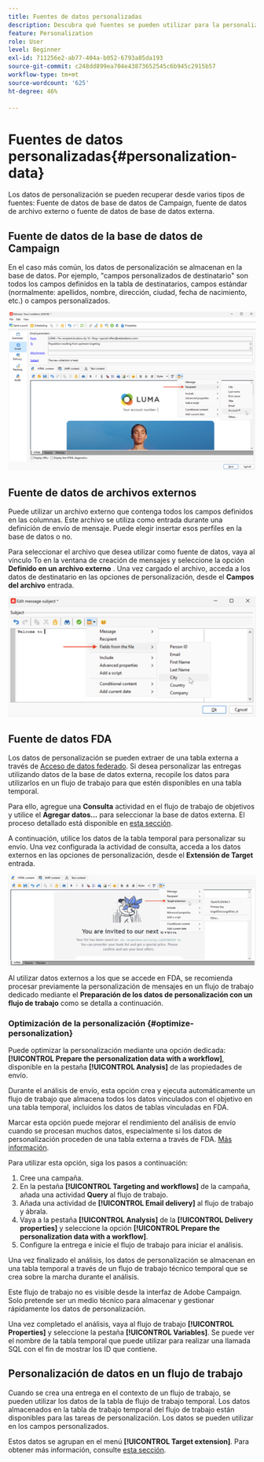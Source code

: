```yaml
---
title: Fuentes de datos personalizadas
description: Descubra qué fuentes se pueden utilizar para la personalización
feature: Personalization
role: User
level: Beginner
exl-id: 711256e2-ab77-404a-b052-6793a85da193
source-git-commit: c248dd899ea704e43873652545c6b945c2915b57
workflow-type: tm+mt
source-wordcount: '625'
ht-degree: 46%

---
```


# Fuentes de datos personalizadas{#personalization-data}

Los datos de personalización se pueden recuperar desde varios tipos de fuentes: Fuente de datos de base de datos de Campaign, fuente de datos de archivo externo o fuente de datos de base de datos externa.

## Fuente de datos de la base de datos de Campaign

En el caso más común, los datos de personalización se almacenan en la base de datos. Por ejemplo, &quot;campos personalizados de destinatario&quot; son todos los campos definidos en la tabla de destinatarios, campos estándar (normalmente: apellidos, nombre, dirección, ciudad, fecha de nacimiento, etc.) o campos personalizados.

![Campos personalizados de campaña en un correo electrónico](assets/perso-campaign-datasource.png)


## Fuente de datos de archivos externos

Puede utilizar un archivo externo que contenga todos los campos definidos en las columnas. Este archivo se utiliza como entrada durante una definición de envío de mensaje. Puede elegir insertar esos perfiles en la base de datos o no.

Para seleccionar el archivo que desea utilizar como fuente de datos, vaya al vínculo To en la ventana de creación de mensajes y seleccione la opción **Definido en un archivo externo** . Una vez cargado el archivo, acceda a los datos de destinatario en las opciones de personalización, desde el **Campos del archivo** entrada.

![Personalización de datos de un archivo](assets/perso-from-file.png)


## Fuente de datos FDA

Los datos de personalización se pueden extraer de una tabla externa a través de [Acceso de datos federado](../connect/fda.md).  Si desea personalizar las entregas utilizando datos de la base de datos externa, recopile los datos para utilizarlos en un flujo de trabajo para que estén disponibles en una tabla temporal.

Para ello, agregue una **Consulta** actividad en el flujo de trabajo de objetivos y utilice el **Agregar datos...** para seleccionar la base de datos externa. El proceso detallado está disponible en [esta sección](../../automation/workflow/query.md#adding-data).

A continuación, utilice los datos de la tabla temporal para personalizar su envío. Una vez configurada la actividad de consulta, acceda a los datos externos en las opciones de personalización, desde el **Extensión de Target** entrada.

![Personalización de datos de una base de datos externa](assets/perso-external-db.png)

Al utilizar datos externos a los que se accede en FDA, se recomienda procesar previamente la personalización de mensajes en un flujo de trabajo dedicado mediante el **Preparación de los datos de personalización con un flujo de trabajo** como se detalla a continuación.

### Optimización de la personalización {#optimize-personalization}

Puede optimizar la personalización mediante una opción dedicada: **[!UICONTROL Prepare the personalization data with a workflow]**, disponible en la pestaña **[!UICONTROL Analysis]** de las propiedades de envío.

Durante el análisis de envío, esta opción crea y ejecuta automáticamente un flujo de trabajo que almacena todos los datos vinculados con el objetivo en una tabla temporal, incluidos los datos de tablas vinculadas en FDA.

Marcar esta opción puede mejorar el rendimiento del análisis de envío cuando se procesan muchos datos, especialmente si los datos de personalización proceden de una tabla externa a través de FDA. [Más información](../connect/fda.md).

Para utilizar esta opción, siga los pasos a continuación:

1. Cree una campaña.
1. En la pestaña **[!UICONTROL Targeting and workflows]** de la campaña, añada una actividad **Query** al flujo de trabajo.
1. Añada una actividad de **[!UICONTROL Email delivery]** al flujo de trabajo y ábrala.
1. Vaya a la pestaña **[!UICONTROL Analysis]** de la **[!UICONTROL Delivery properties]** y seleccione la opción **[!UICONTROL Prepare the personalization data with a workflow]**.
1. Configure la entrega e inicie el flujo de trabajo para iniciar el análisis.

Una vez finalizado el análisis, los datos de personalización se almacenan en una tabla temporal a través de un flujo de trabajo técnico temporal que se crea sobre la marcha durante el análisis.

Este flujo de trabajo no es visible desde la interfaz de Adobe Campaign. Solo pretende ser un medio técnico para almacenar y gestionar rápidamente los datos de personalización.

Una vez completado el análisis, vaya al flujo de trabajo **[!UICONTROL Properties]** y seleccione la pestaña **[!UICONTROL Variables]**. Se puede ver el nombre de la tabla temporal que puede utilizar para realizar una llamada SQL con el fin de mostrar los ID que contiene.

## Personalización de datos en un flujo de trabajo

Cuando se crea una entrega en el contexto de un flujo de trabajo, se pueden utilizar los datos de la tabla de flujo de trabajo temporal. Los datos almacenados en la tabla de trabajo temporal del flujo de trabajo están disponibles para las tareas de personalización. Los datos se pueden utilizar en los campos personalizados.

Estos datos se agrupan en el menú **[!UICONTROL Target extension]**. Para obtener más información, consulte [esta sección](../../automation/workflow/use-workflow-data.md#target-data).
